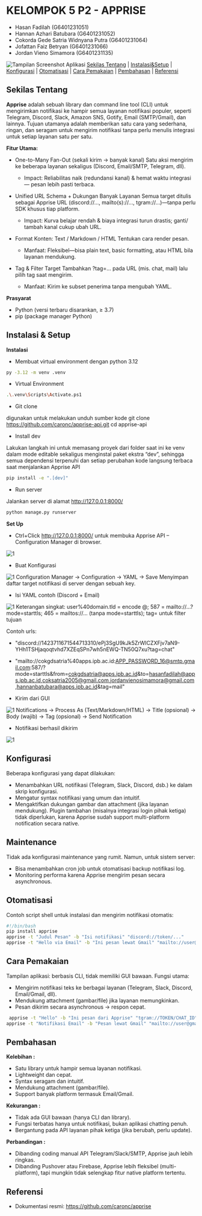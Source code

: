 # KELOMPOK 5 P2 - APPRISE
  - Hasan Fadilah (G6401231051)
  - Hannan Azhari Batubara (G6401231052)
  - Cokorda Gede Satria Widnyana Putra (G6401231064)
  - Jofattan Faiz Betryan (G6401231066)
  - Jordan Vieno Simamora (G6401231135)
  
![Tampilan Screenshot Aplikasi](https://raw.githubusercontent.com/hasanfadils/KDJK5-K2/refs/heads/main/Screenshoot/Apprise%20Logo.png)
[Sekilas Tentang](#sekilas-tentang) | [Instalasi&Setup](#instalasi--setup) | [Konfigurasi](#konfigurasi) | [Otomatisasi](#otomatisasi) | [Cara Pemakaian](#cara-pemakaian) | [Pembahasan](#pembahasan) | [Referensi](#referensi)

## Sekilas Tentang

**Apprise** adalah sebuah library dan command line tool (CLI) untuk mengirimkan notifikasi ke hampir semua layanan notifikasi populer, seperti Telegram, Discord, Slack, Amazon SNS, Gotify, Email (SMTP/Gmail), dan lainnya.
Tujuan utamanya adalah memberikan satu cara yang sederhana, ringan, dan seragam untuk mengirim notifikasi tanpa perlu menulis integrasi untuk setiap layanan satu per satu.

**Fitur Utama:**
- One-to-Many Fan-Out (sekali kirim → banyak kanal) 
Satu aksi mengirim ke beberapa layanan sekaligus (Discord, Email/SMTP, Telegram, dll).
  - Impact: Reliabilitas naik (redundansi kanal) & hemat waktu integrasi — pesan lebih pasti terbaca.

- Unified URL Schema + Dukungan Banyak Layanan
Semua target ditulis sebagai Apprise URL (discord://…, mailto(s)://…, tgram://…)—tanpa perlu SDK khusus tiap platform.
  - Impact: Kurva belajar rendah & biaya integrasi turun drastis; ganti/ tambah kanal cukup ubah URL.

- Format Konten: Text / Markdown / HTML
Tentukan cara render pesan.
  - Manfaat: Fleksibel—bisa plain text, basic formatting, atau HTML bila layanan mendukung.

- Tag & Filter Target
Tambahkan ?tag=... pada URL (mis. chat, mail) lalu pilih tag saat mengirim.
  - Manfaat: Kirim ke subset penerima tanpa mengubah YAML.


**Prasyarat**  
  - Python (versi terbaru disarankan, ≥ 3.7)  
  - pip (package manager Python)  

## Instalasi & Setup
**Instalasi**
- Membuat virtual environment dengan python 3.12
   
```bash
py -3.12 -m venv .venv
```

- Virtual Environment
   
```bash
.\.venv\Scripts\Activate.ps1
```

- Git clone 

digunakan untuk melakukan unduh sumber kode
git clone https://github.com/caronc/apprise-api.git
cd apprise-api

- Install dev

Lakukan langkah ini untuk memasang proyek dari folder saat ini ke venv dalam mode editable sekaligus menginstal paket ekstra “dev”, sehingga semua dependensi terpenuhi dan setiap perubahan kode langsung terbaca saat menjalankan Apprise API

```bash
pip install -e ".[dev]"
```

- Run server

Jalankan server di alamat http://127.0.0.1:8000/

```bash
python manage.py runserver
```

**Set Up**
-  Ctrl+Click http://127.0.0.1:8000/ untuk membuka Apprise API – Configuration Manager di browser.
  
 ![1](https://github.com/hasanfadils/KDJK5-K2/blob/93bcefe6ade6031f54ef63215ce6b7f771e7940b/Screenshoot/1.png)

- Buat Konfigurasi
  
![1](https://github.com/hasanfadils/KDJK5-K2/blob/9249ab64ab23c0af87e6004fbef0358dace28457/Screenshoot/2.png)
Configuration Manager → Configuration → YAML → Save
Menyimpan daftar target notifikasi di server dengan sebuah key.

- Isi YAML contoh (Discord + Email)
  
![1](https://github.com/hasanfadils/KDJK5-K2/blob/9249ab64ab23c0af87e6004fbef0358dace28457/Screenshoot/3.png)
Keterangan singkat: user%40domain.tld = encode @; 587 = mailto://…?mode=starttls; 465 = mailtos://… (tanpa mode=starttls); tag= untuk filter tujuan

Contoh urls:
  - "discord://1423711671544713310/ePj3SgU9kJk5ZrWICZXFjv7aN9-YHh1TSHjaqoqtvhd7XZEqSPn7wh5nEWQ-TN50Q7xu?tag=chat"
  - "mailto://cokgdsatria%40apps.ipb.ac.id:APP_PASSWORD_16@smtp.gmail.com:587/?mode=starttls&from=cokgdsatria@apps.ipb.ac.id&to=hasanfadilah@apps.ipb.ac.id,coksatria2005@gmail.com,jordanvienosimamora@gmail.com,hannanbatubara@apps.ipb.ac.id&tag=mail"
    
- Kirim dari GUI
  
![1](https://github.com/hasanfadils/KDJK5-K2/blob/9249ab64ab23c0af87e6004fbef0358dace28457/Screenshoot/4.png)
Notifications → Process As (Text/Markdown/HTML) → Title (opsional) → Body (wajib) → Tag (opsional) → Send Notification

- Notifikasi berhasil dikirim
  
![1](https://github.com/hasanfadils/KDJK5-K2/blob/9249ab64ab23c0af87e6004fbef0358dace28457/Screenshoot/5.png)



## Konfigurasi 
Beberapa konfigurasi yang dapat dilakukan:
- Menambahkan URL notifikasi (Telegram, Slack, Discord, dsb.) ke dalam skrip konfigurasi.
- Mengatur syntax notifikasi yang umum dan intuitif.
- Mengaktifkan dukungan gambar dan attachment (jika layanan mendukung).
Plugin tambahan (misalnya integrasi login pihak ketiga) tidak diperlukan, karena Apprise sudah support multi-platform notification secara native.


##  Maintenance

Tidak ada konfigurasi maintenance yang rumit.
Namun, untuk sistem server:
- Bisa menambahkan cron job untuk otomatisasi backup notifikasi log.
- Monitoring performa karena Apprise mengirim pesan secara asynchronous.

## Otomatisasi

Contoh script shell untuk instalasi dan mengirim notifikasi otomatis:
 ```bash
 #!/bin/bash
pip install apprise
apprise -t "Judul Pesan" -b "Isi notifikasi" "discord://token/..."
apprise -t "Hello via Email" -b "Ini pesan lewat Gmail" "mailto://user@gmail.com:password@smtp.gmail.com"
```

## Cara Pemakaian

Tampilan aplikasi: berbasis CLI, tidak memiliki GUI bawaan.
Fungsi utama:
- Mengirim notifikasi teks ke berbagai layanan (Telegram, Slack, Discord, Email/Gmail, dll).
- Mendukung attachment (gambar/file) jika layanan memungkinkan.
- Pesan dikirim secara asynchronous → respon cepat.
 ```bash
  apprise -t "Hello" -b "Ini pesan dari Apprise" "tgram://TOKEN/CHAT_ID"
apprise -t "Notifikasi Email" -b "Pesan lewat Gmail" "mailto://user@gmail.com:password@smtp.gmail.com"
```


## Pembahasan

**Kelebihan :**
- Satu library untuk hampir semua layanan notifikasi.
- Lightweight dan cepat.
- Syntax seragam dan intuitif.
- Mendukung attachment (gambar/file).
- Support banyak platform termasuk Email/Gmail.
  
**Kekurangan :**
- Tidak ada GUI bawaan (hanya CLI dan library).
- Fungsi terbatas hanya untuk notifikasi, bukan aplikasi chatting penuh.
- Bergantung pada API layanan pihak ketiga (jika berubah, perlu update).
  
**Perbandingan :**
- Dibanding coding manual API Telegram/Slack/SMTP, Apprise jauh lebih ringkas.
- Dibanding Pushover atau Firebase, Apprise lebih fleksibel (multi-platform), tapi mungkin tidak selengkap fitur native platform tertentu.


## Referensi
- Dokumentasi resmi: https://github.com/caronc/apprise
